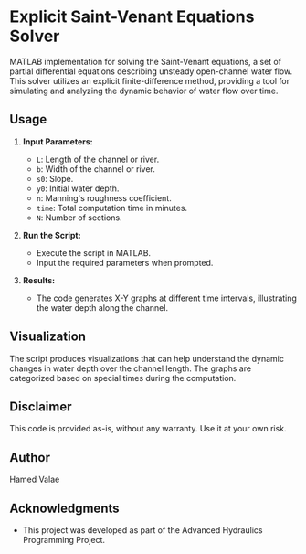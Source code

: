 # Explicit Saint-Venant Equations Solver

MATLAB implementation for solving the Saint-Venant equations, a set of partial differential equations describing unsteady open-channel water flow. This solver utilizes an explicit finite-difference method, providing a tool for simulating and analyzing the dynamic behavior of water flow over time.

## Usage

1. **Input Parameters:**
   - `L`: Length of the channel or river.
   - `b`: Width of the channel or river.
   - `s0`: Slope.
   - `y0`: Initial water depth.
   - `n`: Manning's roughness coefficient.
   - `time`: Total computation time in minutes.
   - `N`: Number of sections.

2. **Run the Script:**
   - Execute the script in MATLAB.
   - Input the required parameters when prompted.

3. **Results:**
   - The code generates X-Y graphs at different time intervals, illustrating the water depth along the channel.

## Visualization

The script produces visualizations that can help understand the dynamic changes in water depth over the channel length. The graphs are categorized based on special times during the computation.

## Disclaimer

This code is provided as-is, without any warranty. Use it at your own risk.

## Author

Hamed Valae


## Acknowledgments

- This project was developed as part of the Advanced Hydraulics Programming Project.
